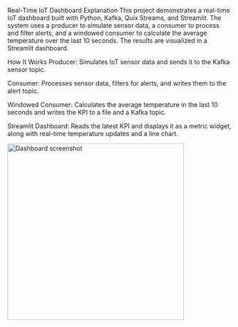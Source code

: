 Real-Time IoT Dashboard Explanation
This project demonstrates a real-time IoT dashboard built with Python, Kafka, Quix Streams, and Streamlit. The system uses a producer to simulate sensor data, a consumer to process and filter alerts, and a windowed consumer to calculate the average temperature over the last 10 seconds. The results are visualized in a Streamlit dashboard.

How It Works
Producer: Simulates IoT sensor data and sends it to the Kafka sensor topic.

Consumer: Processes sensor data, filters for alerts, and writes them to the alert topic.

Windowed Consumer: Calculates the average temperature in the last 10 seconds and writes the KPI to a file and a Kafka topic.

Streamlit Dashboard: Reads the latest KPI and displays it as a metric widget, along with real-time temperature updates and a line chart.

<img width="396" alt="Dashboard screenshot" src="https://github.com/user-attachments/assets/23e0edb6-9e94-4eba-b401-841637a22e61" />

